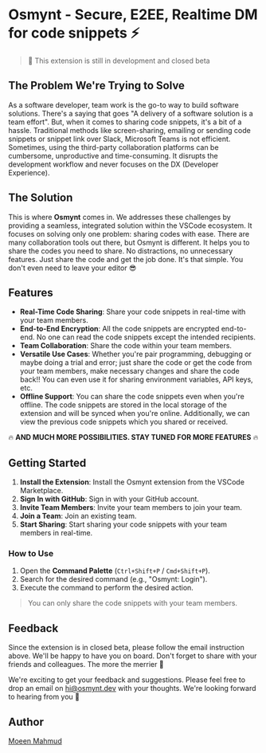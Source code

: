 # Osmynt - Secure, E2EE, Realtime DM for code snippets ⚡

> 🚨 This extension is still in development and closed beta

## The Problem We're Trying to Solve

As a software developer, team work is the go-to way to build software solutions. There's a saying that goes "A delivery of a software solution is a team effort". But, when it comes to sharing code snippets, it's a bit of a hassle. Traditional methods like screen-sharing, emailing or sending code snippets or snippet link over Slack, Microsoft Teams is not efficient. Sometimes, using the third-party collaboration platforms can be cumbersome, unproductive and time-consuming. It disrupts the development workflow and never focuses on the DX (Developer Experience).

## The Solution

This is where **Osmynt** comes in. We addresses these challenges by providing a seamless, integrated solution within the VSCode ecosystem. It focuses on solving only one problem: sharing codes with ease. There are many collaboration tools out there, but Osmynt is different. It helps you to share the codes you need to share. No distractions, no unnecessary features. Just share the code and get the job done. It's that simple. You don't even need to leave your editor 😎

## Features

- **Real-Time Code Sharing**: Share your code snippets in real-time with your team members.
- **End-to-End Encryption**: All the code snippets are encrypted end-to-end. No one can read the code snippets except the intended recipients.
- **Team Collaboration**: Share the code within your team members.
- **Versatile Use Cases**: Whether you're pair programming, debugging or maybe doing a trial and error; just share the code or get the code from your team members, make necessary changes and share the code back!! You can even use it for sharing environment variables, API keys, etc.
- **Offline Support**: You can share the code snippets even when you're offline. The code snippets are stored in the local storage of the extension and will be synced when you're online. Additionally, we can view the previous code snippets which you shared or received.

🔥 **AND MUCH MORE POSSIBILITIES. STAY TUNED FOR MORE FEATURES** 🔥

## Getting Started

1. **Install the Extension**: Install the Osmynt extension from the VSCode Marketplace.
2. **Sign In with GitHub**: Sign in with your GitHub account.
3. **Invite Team Members**: Invite your team members to join your team.
4. **Join a Team**: Join an existing team.
5. **Start Sharing**: Start sharing your code snippets with your team members in real-time.

### How to Use

1. Open the **Command Palette** (`Ctrl+Shift+P` / `Cmd+Shift+P`).
2. Search for the desired command (e.g., "Osmynt: Login").
3. Execute the command to perform the desired action.

> You can only share the code snippets with your team members.

## Feedback

Since the extension is in closed beta, please follow the email instruction above. We'll be happy to have you on board. Don't forget to share with your friends and colleagues. The more the merrier 🎉

We're exciting to get your feedback and suggestions. Please feel free to drop an email on [hi@osmynt.dev](mailto:hi@osmynt.dev) with your thoughts. We're looking forward to hearing from you 🙏

## Author

[Moeen Mahmud](https://github.com/moeen-mahmud)